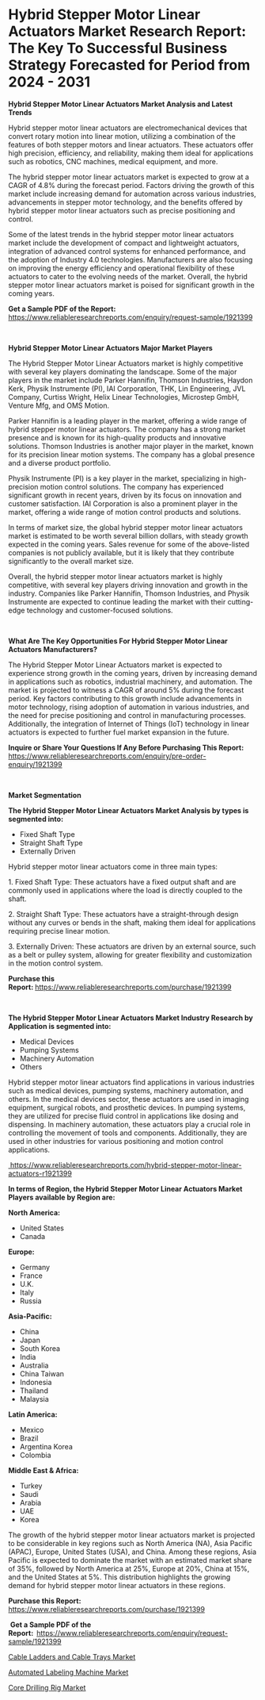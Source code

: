 <p><h1>Hybrid Stepper Motor Linear Actuators Market Research Report: The Key To Successful Business Strategy Forecasted for Period from 2024 - 2031</h1></p><p><strong>Hybrid Stepper Motor Linear Actuators Market Analysis and Latest Trends</strong></p>
<p><p>Hybrid stepper motor linear actuators are electromechanical devices that convert rotary motion into linear motion, utilizing a combination of the features of both stepper motors and linear actuators. These actuators offer high precision, efficiency, and reliability, making them ideal for applications such as robotics, CNC machines, medical equipment, and more.</p><p>The hybrid stepper motor linear actuators market is expected to grow at a CAGR of 4.8% during the forecast period. Factors driving the growth of this market include increasing demand for automation across various industries, advancements in stepper motor technology, and the benefits offered by hybrid stepper motor linear actuators such as precise positioning and control.</p><p>Some of the latest trends in the hybrid stepper motor linear actuators market include the development of compact and lightweight actuators, integration of advanced control systems for enhanced performance, and the adoption of Industry 4.0 technologies. Manufacturers are also focusing on improving the energy efficiency and operational flexibility of these actuators to cater to the evolving needs of the market. Overall, the hybrid stepper motor linear actuators market is poised for significant growth in the coming years.</p></p>
<p><strong>Get a Sample PDF of the Report:&nbsp;</strong> <a href="https://www.reliableresearchreports.com/enquiry/request-sample/1921399">https://www.reliableresearchreports.com/enquiry/request-sample/1921399</a></p>
<p>&nbsp;</p>
<p><strong>Hybrid Stepper Motor Linear Actuators Major Market Players</strong></p>
<p><p>The Hybrid Stepper Motor Linear Actuators market is highly competitive with several key players dominating the landscape. Some of the major players in the market include Parker Hannifin, Thomson Industries, Haydon Kerk, Physik Instrumente (PI), IAI Corporation, THK, Lin Engineering, JVL Company, Curtiss Wright, Helix Linear Technologies, Microstep GmbH, Venture Mfg, and OMS Motion. </p><p>Parker Hannifin is a leading player in the market, offering a wide range of hybrid stepper motor linear actuators. The company has a strong market presence and is known for its high-quality products and innovative solutions. Thomson Industries is another major player in the market, known for its precision linear motion systems. The company has a global presence and a diverse product portfolio.</p><p>Physik Instrumente (PI) is a key player in the market, specializing in high-precision motion control solutions. The company has experienced significant growth in recent years, driven by its focus on innovation and customer satisfaction. IAI Corporation is also a prominent player in the market, offering a wide range of motion control products and solutions.</p><p>In terms of market size, the global hybrid stepper motor linear actuators market is estimated to be worth several billion dollars, with steady growth expected in the coming years. Sales revenue for some of the above-listed companies is not publicly available, but it is likely that they contribute significantly to the overall market size.</p><p>Overall, the hybrid stepper motor linear actuators market is highly competitive, with several key players driving innovation and growth in the industry. Companies like Parker Hannifin, Thomson Industries, and Physik Instrumente are expected to continue leading the market with their cutting-edge technology and customer-focused solutions.</p></p>
<p>&nbsp;</p>
<p><strong>What Are The Key Opportunities For Hybrid Stepper Motor Linear Actuators Manufacturers?</strong></p>
<p><p>The Hybrid Stepper Motor Linear Actuators market is expected to experience strong growth in the coming years, driven by increasing demand in applications such as robotics, industrial machinery, and automation. The market is projected to witness a CAGR of around 5% during the forecast period. Key factors contributing to this growth include advancements in motor technology, rising adoption of automation in various industries, and the need for precise positioning and control in manufacturing processes. Additionally, the integration of Internet of Things (IoT) technology in linear actuators is expected to further fuel market expansion in the future.</p></p>
<p><strong>Inquire or Share Your Questions If Any Before Purchasing This Report:</strong> <a href="https://www.reliableresearchreports.com/enquiry/pre-order-enquiry/1921399">https://www.reliableresearchreports.com/enquiry/pre-order-enquiry/1921399</a></p>
<p>&nbsp;</p>
<p><strong>Market Segmentation</strong></p>
<p><strong>The Hybrid Stepper Motor Linear Actuators Market Analysis by types is segmented into:</strong></p>
<p><ul><li>Fixed Shaft Type</li><li>Straight Shaft Type</li><li>Externally Driven</li></ul></p>
<p><p>Hybrid stepper motor linear actuators come in three main types:</p><p>1. Fixed Shaft Type: These actuators have a fixed output shaft and are commonly used in applications where the load is directly coupled to the shaft.</p><p>2. Straight Shaft Type: These actuators have a straight-through design without any curves or bends in the shaft, making them ideal for applications requiring precise linear motion.</p><p>3. Externally Driven: These actuators are driven by an external source, such as a belt or pulley system, allowing for greater flexibility and customization in the motion control system.</p></p>
<p><strong>Purchase this Report:&nbsp;</strong><a href="https://www.reliableresearchreports.com/purchase/1921399">https://www.reliableresearchreports.com/purchase/1921399</a></p>
<p>&nbsp;</p>
<p><strong>The Hybrid Stepper Motor Linear Actuators Market Industry Research by Application is segmented into:</strong></p>
<p><ul><li>Medical Devices</li><li>Pumping Systems</li><li>Machinery Automation</li><li>Others</li></ul></p>
<p><p>Hybrid stepper motor linear actuators find applications in various industries such as medical devices, pumping systems, machinery automation, and others. In the medical devices sector, these actuators are used in imaging equipment, surgical robots, and prosthetic devices. In pumping systems, they are utilized for precise fluid control in applications like dosing and dispensing. In machinery automation, these actuators play a crucial role in controlling the movement of tools and components. Additionally, they are used in other industries for various positioning and motion control applications.</p></p>
<p><a href="https://www.reliableresearchreports.com/hybrid-stepper-motor-linear-actuators-r1921399">&nbsp;https://www.reliableresearchreports.com/hybrid-stepper-motor-linear-actuators-r1921399</a></p>
<p><strong>In terms of Region, the Hybrid Stepper Motor Linear Actuators Market Players available by Region are:</strong></p>
<p>
    <p> <strong> North America: </strong>
        <ul>
            <li>United States</li>
            <li>Canada</li>
        </ul>
        </p> 
    <p> <strong> Europe: </strong>
        <ul>
            <li>Germany</li>
            <li>France</li>
            <li>U.K.</li>
            <li>Italy</li>
            <li>Russia</li>
        </ul>
        </p> 
    <p> <strong> Asia-Pacific: </strong>
        <ul>
            <li>China</li>
            <li>Japan</li>
            <li>South Korea</li>
            <li>India</li>
            <li>Australia</li>
            <li>China Taiwan</li>
            <li>Indonesia</li>
            <li>Thailand</li>
            <li>Malaysia</li>
        </ul>
        </p> 
    <p> <strong> Latin America: </strong>
        <ul>
            <li>Mexico</li>
            <li>Brazil</li>
            <li>Argentina Korea</li>
            <li>Colombia</li>
        </ul>
        </p> 
    <p> <strong> Middle East & Africa: </strong>
        <ul>
            <li>Turkey</li>
            <li>Saudi</li>
            <li>Arabia</li>
            <li>UAE</li>
            <li>Korea</li>
        </ul>
    </p>
    </p>
<p><p>The growth of the hybrid stepper motor linear actuators market is projected to be considerable in key regions such as North America (NA), Asia Pacific (APAC), Europe, United States (USA), and China. Among these regions, Asia Pacific is expected to dominate the market with an estimated market share of 35%, followed by North America at 25%, Europe at 20%, China at 15%, and the United States at 5%. This distribution highlights the growing demand for hybrid stepper motor linear actuators in these regions.</p></p>
<p><strong>Purchase this Report: </strong><a href="https://www.reliableresearchreports.com/purchase/1921399">https://www.reliableresearchreports.com/purchase/1921399</a></p>
<p>&nbsp;<strong>Get a Sample PDF of the Report:&nbsp;&nbsp;</strong><a href="https://www.reliableresearchreports.com/enquiry/request-sample/1921399">https://www.reliableresearchreports.com/enquiry/request-sample/1921399</a></p>
<p><strong></strong></p>
<p><p><a href="https://github.com/mabutironaldo/Market-Research-Report-List-4/blob/main/cable-ladders-and-cable-trays-market.md">Cable Ladders and Cable Trays Market</a></p><p><a href="https://www.linkedin.com/pulse/automated-labeling-machine-market-outlook-industry-overview-su7ce?trackingId=GbZR6it%2BA0w1Fl9hTwfO6w%3D%3D">Automated Labeling Machine Market</a></p><p><a href="https://www.linkedin.com/pulse/core-drilling-rig-market-size-outlook-forecast-2024-2031-magnoir-derie?trackingId=2F5cwt%2BgUZHbhghodVHtYg%3D%3D">Core Drilling Rig Market</a></p></p>